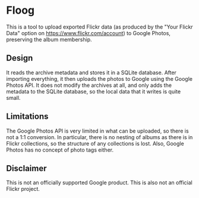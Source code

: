 # Floog

This is a tool to upload exported Flickr data (as produced by the "Your Flickr
Data" option on https://www.flickr.com/account) to Google Photos, preserving the
album membership.

## Design

It reads the archive metadata and stores it in a SQLite database. After
importing everything, it then uploads the photos to Google using the Google
Photos API. It does not modify the archives at all, and only adds the metadata
to the SQLite database, so the local data that it writes is quite small.

## Limitations

The Google Photos API is very limited in what can be uploaded, so there is not a
1:1 conversion. In particular, there is no nesting of albums as there is in
Flickr collections, so the structure of any collections is lost. Also, Google
Photos has no concept of photo tags either.

## Disclaimer

This is not an officially supported Google product. This is also not an official
Flickr project.

